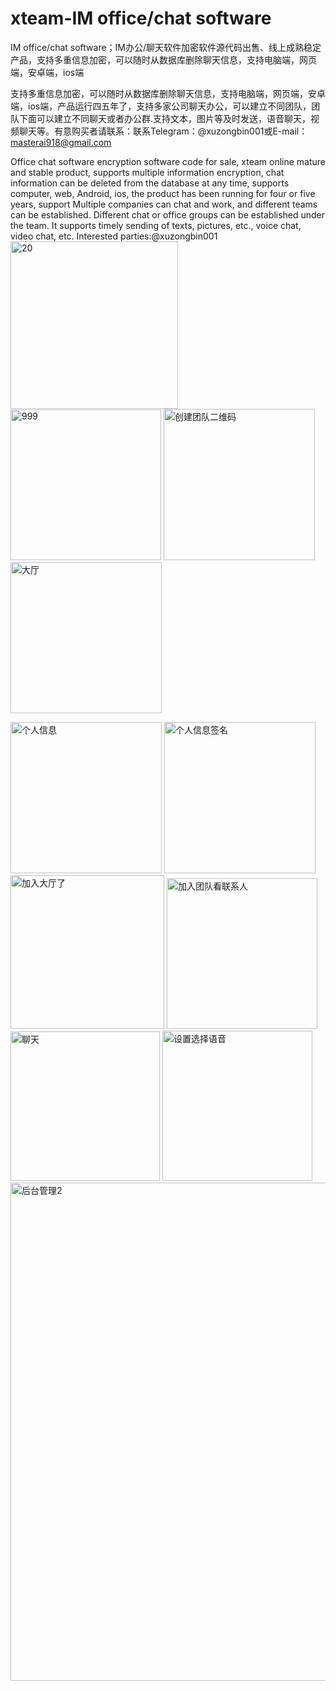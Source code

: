 # xteam-IM office/chat software
IM office/chat software；IM办公/聊天软件加密软件源代码出售、线上成熟稳定产品，支持多重信息加密，可以随时从数据库删除聊天信息，支持电脑端，网页端，安卓端，ios端

支持多重信息加密，可以随时从数据库删除聊天信息，支持电脑端，网页端，安卓端，ios端，产品运行四五年了，支持多家公司聊天办公，可以建立不同团队，团队下面可以建立不同聊天或者办公群.支持文本，图片等及时发送，语音聊天，视频聊天等。有意购买者请联系：联系Telegram：@xuzongbin001或E-mail：masterai918@gmail.com

Office chat software encryption software code for sale, xteam online mature and stable product, supports multiple information encryption, chat information can be deleted from the database at any time, supports computer, web, Android, ios, the product has been running for four or five years, support Multiple companies can chat and work, and different teams can be established. Different chat or office groups can be established under the team. It supports timely sending of texts, pictures, etc., voice chat, video chat, etc. Interested parties:@xuzongbin001
<img width="268" alt="20" src="https://github.com/user-attachments/assets/097bc0f6-73b2-4425-b402-35f5599c4b31">
<img width="241" alt="999" src="https://github.com/user-attachments/assets/26a7f175-6aa9-4149-bdcc-dca65404c658">
<img width="242" alt="创建团队二维码" src="https://github.com/user-attachments/assets/dcce09af-4d37-48bd-89af-611f8574668b">
<img width="242" alt="大厅" src="https://github.com/user-attachments/assets/85a54673-fcd4-4ad9-89d2-12fd52040a7a">

<img width="242" alt="个人信息" src="https://github.com/user-attachments/assets/2633907e-7283-4a8a-877d-b360595ee6c8">
<img width="242" alt="个人信息签名" src="https://github.com/user-attachments/assets/cd9cb44f-aae1-4fac-b4a6-7d0917b1aa29">
<img width="246" alt="加入大厅了" src="https://github.com/user-attachments/assets/c3b7bc6f-3754-42e0-9f7e-2f88a43fa90b">

<img width="241" alt="加入团队看联系人" src="https://github.com/user-attachments/assets/16a50a49-84b2-4ac9-aef7-6e51dd0d4e39">
<img width="239" alt="聊天" src="https://github.com/user-attachments/assets/95f7f573-73da-4da3-b0ab-2f7754302805">
<img width="240" alt="设置选择语音" src="https://github.com/user-attachments/assets/8a2bd3e5-47c2-42a4-89ec-3adb5a6a3a64">
<img width="797" alt="后台管理2" src="https://github.com/user-attachments/assets/217accdb-6913-40b0-b098-1cc96bc630ff">





